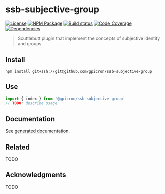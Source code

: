 # ssb-subjective-group
[![License][]](LICENSE)
[![NPM Package][]](https://npmjs.org/package/@gpicron/ssb-subjective-group)
[![Build status][]](https://travis-ci.org/gpicron/ssb-subjective-group)
[![Code Coverage][]](https://codecov.io/gh/gpicron/ssb-subjective-group)
[![Dependencies][]](https://david-dm.org/gpicron/ssb-subjective-group)

[License]: https://img.shields.io/badge/UNLICENSED-blue.svg
[NPM Package]: https://img.shields.io/npm/v/@gpicron/ssb-subjective-group.svg
[Build status]: https://travis-ci.org/gpicron/ssb-subjective-group.svg?branch=master
[Code Coverage]: https://codecov.io/gh/gpicron/ssb-subjective-group/branch/master/graph/badge.svg
[Dependencies]: https://david-dm.org/gpicron/ssb-subjective-group/status.svg

> Scuttlebutt plugin that implement the concepts of subjective identity and groups

## Install

``` shell
npm install git+ssh://git@github.com/gpicron/ssb-subjective-group
```

## Use

``` typescript
import { index } from '@gpicron/ssb-subjective-group'
// TODO: describe usage
```

## Documentation

See [generated documentation](doc/README.md).

## Related

TODO

## Acknowledgments

TODO
